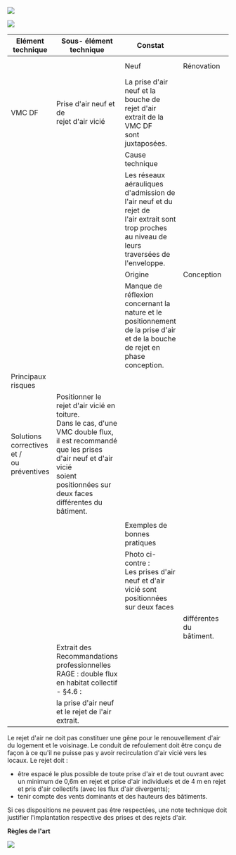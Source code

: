![](<images/VMC double flux - Prise d'air neuf et rejet d'air vicié - Bonne pratique/_page_0_Picture_0.jpeg>)

![](<images/VMC double flux - Prise d'air neuf et rejet d'air vicié - Bonne pratique/_page_0_Picture_1.jpeg>)

| Elément technique                            | Sous- élément<br>technique                                                                                                                                                                                    | Constat                                                                                                                                              |                          |                 |              |
|----------------------------------------------|---------------------------------------------------------------------------------------------------------------------------------------------------------------------------------------------------------------|------------------------------------------------------------------------------------------------------------------------------------------------------|--------------------------|-----------------|--------------|
|                                              |                                                                                                                                                                                                               | Neuf                                                                                                                                                 | Rénovation               | MI<br>Collectif | Tertiaire    |
| VMC DF                                       | Prise d'air neuf et de<br>rejet d'air vicié                                                                                                                                                                   | La prise d'air neuf et la bouche de rejet d'air extrait de la VMC DF<br>sont juxtaposées.                                                            |                          |                 |              |
|                                              |                                                                                                                                                                                                               | Cause technique                                                                                                                                      |                          |                 |              |
|                                              |                                                                                                                                                                                                               | Les réseaux aérauliques d'admission de l'air neuf et du rejet de<br>l'air extrait sont trop proches au niveau de leurs traversées de<br>l'enveloppe. |                          |                 |              |
|                                              |                                                                                                                                                                                                               | Origine                                                                                                                                              | Conception               | Exécution       | Exploitation |
|                                              |                                                                                                                                                                                                               | Manque de réflexion concernant la nature et le positionnement<br>de la prise d'air et de la bouche de rejet en phase conception.                     |                          |                 |              |
| Principaux risques                           |                                                                                                                                                                                                               |                                                                                                                                                      |                          |                 |              |
| Solutions correctives et /<br>ou préventives | Positionner le rejet d'air vicié en toiture.<br>Dans le cas, d'une VMC double flux, il est recommandé que les prises d'air neuf et d'air vicié<br>soient positionnées sur deux faces différentes du bâtiment. |                                                                                                                                                      |                          |                 |              |
|                                              |                                                                                                                                                                                                               |                                                                                                                                                      |                          |                 |              |
|                                              |                                                                                                                                                                                                               | Exemples de bonnes pratiques                                                                                                                         |                          |                 |              |
|                                              |                                                                                                                                                                                                               | Photo ci-contre :<br>Les prises d'air neuf et d'air vicié sont positionnées sur deux faces                                                           |                          |                 |              |
|                                              |                                                                                                                                                                                                               |                                                                                                                                                      | différentes du bâtiment. |                 |              |
|                                              | Extrait des Recommandations professionnelles RAGE : double flux en habitat collectif - §4.6 :                                                                                                                 |                                                                                                                                                      |                          |                 |              |
|                                              | la prise d'air neuf et le rejet de l'air extrait.                                                                                                                                                             |                                                                                                                                                      |                          |                 |              |

Le rejet d'air ne doit pas constituer une gêne pour le renouvellement d'air du logement et le voisinage. Le conduit de refoulement doit être conçu de façon à ce qu'il ne puisse pas y avoir recirculation d'air vicié vers les locaux. Le rejet doit :

- être espacé le plus possible de toute prise d'air et de tout ouvrant avec un minimum de 0,6m en rejet et prise d'air individuels et de 4 m en rejet et pris d'air collectifs (avec les flux d'air divergents);
- tenir compte des vents dominants et des hauteurs des bâtiments.

Si ces dispositions ne peuvent pas être respectées, une note technique doit justifier l'implantation respective des prises et des rejets d'air.

**Règles de l'art** 

![](<images/VMC double flux - Prise d'air neuf et rejet d'air vicié - Bonne pratique/_page_0_Picture_8.jpeg>)